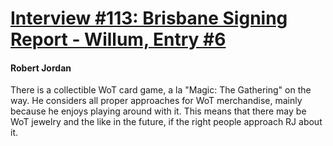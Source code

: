 # [Interview #113: Brisbane Signing Report - Willum, Entry #6](https://www.theoryland.com/intvmain.php?i=113#6)

#### Robert Jordan

There is a collectible WoT card game, a la "Magic: The Gathering" on the way. He considers all proper approaches for WoT merchandise, mainly because he enjoys playing around with it. This means that there may be WoT jewelry and the like in the future, if the right people approach RJ about it.

